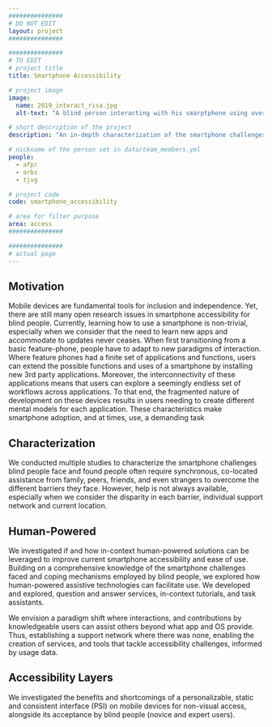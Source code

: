 ```yaml
---
###############
# DO NOT EDIT
layout: project
###############

###############
# TO EDIT
# project title
title: Smartphone Accessibility

# project image
image:
  name: 2019_interact_risa.jpg
  alt-text: "A blind person interacting with his smarptphone using over the ear headphones" # provide a description for the image #a11y

# short description of the project
description: "An in-depth characterization of the smartphone challenges blind people face; and a set of solutions that aim to improve user autonomy, and self-efficacy."

# nickname of the person set in data/team_members.yml
people:
  - afpr
  - arbs
  - tjvg

# project code
code: smartphone_accessibility

# area for filter purpose
area: access
###############

###############
# actual page
---
```

## Motivation
Mobile devices are fundamental tools for inclusion and independence. Yet, there are still many open research issues in smartphone accessibility for blind people. Currently, learning how to use a smartphone is non-trivial, especially when we consider that the need to learn new apps and accommodate to updates never ceases. When first transitioning from a basic feature-phone, people have to adapt to new paradigms of interaction. Where feature phones had a finite set of applications and functions, users can extend the possible functions and uses of a smartphone by installing new 3rd party applications. Moreover, the interconnectivity of these applications means that users can explore a seemingly endless set of workflows across applications. To that end, the fragmented nature of development on these devices results in users needing to create different mental models for each application. These characteristics make smartphone adoption, and at times, use, a demanding task

## Characterization
We conducted multiple studies to characterize the smartphone challenges blind people face and found people often require synchronous, co-located assistance from family, peers, friends, and even strangers to overcome the different barriers they face. However, help is not always available, especially when we consider the disparity in each barrier, individual support network and current location. 

## Human-Powered
We investigated if and how in-context human-powered solutions can be leveraged to improve current smartphone accessibility and ease of use. Building on a comprehensive knowledge of the smartphone challenges faced and coping mechanisms employed by blind people, we explored how human-powered assistive technologies can facilitate use. We developed and explored, question and answer services, in-context tutorials, and task assistants. 


We envision a paradigm shift where interactions, and contributions by knowledgeable users can assist others beyond what app and OS provide. Thus, establishing a support network where there was none, enabling the creation of services, and tools that tackle accessibility challenges, informed by usage data. 

## Accessibility Layers
We investigated the benefits and shortcomings of a personalizable, static and consistent interface (PSI) on mobile devices for non-visual access, alongside its acceptance by blind people (novice and expert users).

